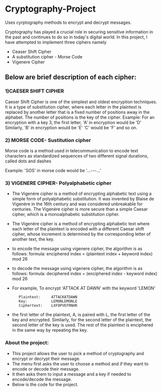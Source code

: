 # Cryptography-Project
Uses cyrptography methods to encrypt and decrypt messages.

Cryptography has played a crucial role in securing sensitive information in the past and continues to do so in today's digital world. In this project, I have attempted to implement three ciphers namely
- Ceaser Shift Cipher
- A substitution cipher - Morse Code
- Vigenere Cipher


## Below are brief description of each cipher:

### 1)CAESER SHIFT CIPHER
Caeser Shift Cipher is one of the simplest and oldest encryption techniques. It is a type of substitution cipher, where each letter in the plaintext is replaced by another letter that is a fixed number of positions away in the alphabet. The number of positions is the key of the cipher.
Example: For an encryption with a key 3,
     the first letter, 'A' in encryption would be 'D' 
     Similarly, 'B' in encryption would be 'E'
                'C' would be 'F' and so on. 

                
### 2) MORSE CODE- Sustitution cipher
Morse code is a method used in telecommunication to encode text characters as standardized sequences of two different signal durations, called dots and dashes

Example: 'SOS' in morse code would be '...---...'


### 3) VIGENERE CIPHER- Polyalphabetic cipher
- The Vigenère cipher is a method of encrypting alphabetic text using a simple form of polyalphabetic substitution. It was invented by Blaise de Vigenère in the 16th century and was considered unbreakable for centuries. The Vigenère cipher is more secure than a simple Caesar cipher, which is a monoalphabetic substitution cipher.

- The Vigenère cipher is a method of encrypting alphabetic text where each letter of the plaintext is encoded with a different Caesar shift cipher, whose increment is determined by the corresponding letter of another text, the key.

- to encode the message using vigenere cipher, the algorithm is as follows: formula: enciphered index = (plaintext index + keyword index) mod 26

- to decode the message using vigenere cipher, the algorithm is as follows: formula: deciphered index = (enciphered index - keyword index) mod 26

- For example, To encrypt 'ATTACK AT DAWN' with the keyword 'LEMON'

         Plaintext:     ATTACKATDAWN
         Key:           LEMONLEMONLE
         Ciphertext:    LXFOPVEFRNHR
- the first letter of the plaintext, A, is paired with L, the first letter of the key and encrypted. Similarly, for the second letter of the plaintext, the second letter of the key is used. The rest of the plaintext is enciphered in the same way by repeating the key.

### About the project:

- This project allows the user to pick a method of cryptography and encrypt or decrypt their message.
- The menu first asks the user to choose a method and if they want to encode or decode their message.
- It then asks them to input a message and a key if needed to encode/decode the message.
- Below is the code for the project.

  
